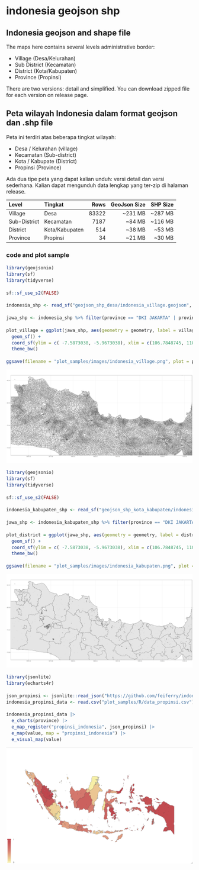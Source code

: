 # indonesia geojson shp

## Indonesia geojson and shape file
The maps here contains several levels administrative border:
- Village (Desa/Kelurahan)
- Sub District (Kecamatan)
- District (Kota/Kabupaten)
- Province (Propinsi)

There are two versions: detail and simplified. You can download zipped file for each version on release page.

## Peta wilayah Indonesia dalam format geojson dan .shp file
Peta ini terdiri atas beberapa tingkat wilayah:
- Desa / Kelurahan (village)
- Kecamatan (Sub-district)
- Kota / Kabupate (District)
- Propinsi (Province)

Ada dua tipe peta yang dapat kalian unduh: versi detail dan versi sederhana. Kalian dapat mengunduh data lengkap yang ter-zip di halaman release.

| Level | Tingkat | Rows | GeoJson Size | SHP Size |
| :---- | :------ | ---: | -----------: | -------: |
| Village | Desa | 83322 | ~231 MB | ~287 MB |
| Sub-District | Kecamatan | 7187 | ~84 MB | ~116 MB |
| District | Kota/Kabupaten | 514 | ~38 MB | ~53 MB |
| Province | Propinsi | 34 | ~21 MB | ~30 MB |

### code and plot sample

```r
library(geojsonio)
library(sf)
library(tidyverse)

sf::sf_use_s2(FALSE)

indonesia_shp <- read_sf("geojson_shp_desa/indonesia_village.geojson", type = 4)

jawa_shp <- indonesia_shp %>% filter(province == "DKI JAKARTA" | province == "JAWA BARAT" | province == "JAWA TENGAH")

plot_village = ggplot(jawa_shp, aes(geometry = geometry, label = village)) + 
  geom_sf() + 
  coord_sf(ylim = c( -7.5873038, -5.9673038), xlim = c(106.7848745, 110.4848745)) +
  theme_bw()

ggsave(filename = "plot_samples/images/indonesia_village.png", plot = plot_village, width = 20, height = 10, units = "in", dpi = 300)
```

![village plot](plot_samples/images/indonesia_village.png)


```r
library(geojsonio)
library(sf)
library(tidyverse)

sf::sf_use_s2(FALSE)

indonesia_kabupaten_shp <- read_sf("geojson_shp_kota_kabupaten/indonesia_kabupaten.geojson", type = 4)

jawa_shp <- indonesia_kabupaten_shp %>% filter(province == "DKI JAKARTA" | province == "JAWA BARAT" | province == "JAWA TENGAH")

plot_district = ggplot(jawa_shp, aes(geometry = geometry, label = district)) + 
  geom_sf() + 
  coord_sf(ylim = c( -7.5873038, -5.9673038), xlim = c(106.7848745, 110.4848745)) +
  theme_bw()

ggsave(filename = "plot_samples/images/indonesia_kabupaten.png", plot = plot_district, width = 20, height = 10, units = "in", dpi = 300)

```
![village plot](plot_samples/images/indonesia_kabupaten.png)


```r
library(jsonlite)
library(echarts4r)

json_propinsi <- jsonlite::read_json("https://github.com/feiferry/indonesia_geojson/raw/main/geojson_shp_provinsi/indonesia_province.geojson")
indonesia_propinsi_data <- read.csv("plot_samples/R/data_propinsi.csv")

indonesia_propinsi_data |>
  e_charts(province) |>
  e_map_register("propinsi_indonesia", json_propinsi) |>
  e_map(value, map = "propinsi_indonesia") |> 
  e_visual_map(value)
```
![village plot](plot_samples/images/plot_propinsi.png)
